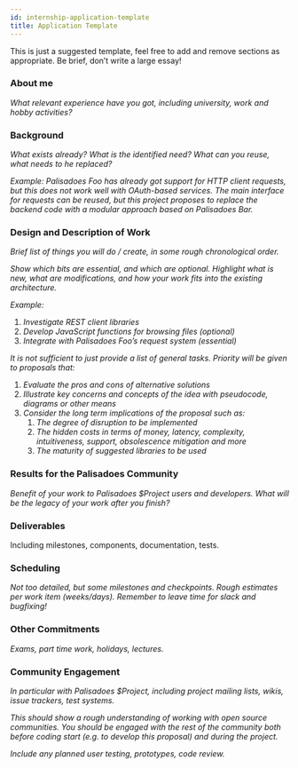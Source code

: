 ```yaml
---
id: internship-application-template
title: Application Template
---
```


This is just a suggested template, feel free to add and remove sections as appropriate. Be brief, don’t write a large essay!

### About me

*What relevant experience have you got, including university, work and hobby activities?*

### Background

*What exists already? What is the identified need? What can you reuse, what needs to he replaced?*

*Example: Palisadoes Foo has already got support for HTTP client requests, but this does not work well with OAuth-based services. The main interface for requests can be reused, but this project proposes to replace the backend code with a modular approach based on Palisadoes Bar.*

### Design and Description of Work

*Brief list of things you will do / create, in some rough chronological order.*

*Show which bits are essential, and which are optional. Highlight what is new, what are modifications, and how your work fits into the existing architecture.*

*Example:*

1. *Investigate REST client libraries*
1. *Develop JavaScript functions for browsing files (optional)*
1. *Integrate with Palisadoes Foo’s request system (essential)*

*It is not sufficient to just provide a list of general tasks. Priority will be given to proposals that:*

1. *Evaluate the pros and cons of alternative solutions*
1. *Illustrate key concerns and concepts of the idea with pseudocode, diagrams or other means*
1. *Consider the long term implications of the proposal such as:*
   1. *The degree of disruption to be implemented*
   1. *The hidden costs in terms of money, latency, complexity, intuitiveness, support, obsolescence mitigation and more*
   1. *The maturity of suggested libraries to be used*

### Results for the Palisadoes Community

*Benefit of your work to Palisadoes $Project users and developers. What will be the legacy of your work after you finish?*

### Deliverables

Including milestones, components, documentation, tests.

### Scheduling

*Not too detailed, but some milestones and checkpoints. Rough estimates per work item (weeks/days). Remember to leave time for slack and bugfixing!*

### Other Commitments

*Exams, part time work, holidays, lectures.*

### Community Engagement

*In particular with Palisadoes $Project, including project mailing lists, wikis, issue trackers, test systems.*

*This should show a rough understanding of working with open source communities. You should be engaged with the rest of the community both before coding start (e.g. to develop this proposal) and during the project.*

*Include any planned user testing, prototypes, code review.*
